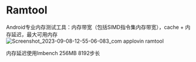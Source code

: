 # Ramtool
Android专业内存测试工具：内存带宽（包括SIMD指令集内存带宽），cache + 内存延迟，最大可用内存
![Screenshot_2023-09-08-12-55-06-083_com applovin ramtool](https://github.com/park671/Ramtool/assets/48485920/d4f05dc3-baaa-465c-83b8-0cb1afa60778)

内存延迟使用lmbench 256MB 8192步长
